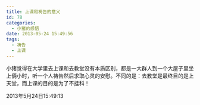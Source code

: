 ```yaml
---
title: 上课和祷告的意义
id: 78
categories:
  - 小猪的感悟
date: 2013-05-24 15:49:56
tags:
  - 祷告
  - 上课
---
```


小猪觉得在大学里去上课和去教堂没有本质区别，都是一大群人到一个大屋子里坐上俩小时，听一个人祷告然后求取心灵的安慰。不同的是：去教堂是最终目的是上天堂，而上课的目的是为了不挂科！

2013年5月24日15:49:13